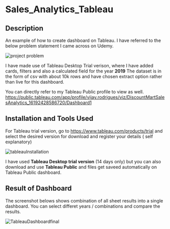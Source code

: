# Sales_Analytics_Tableau

## Description

An example of how to create dashboard on Tableau. I have referred to the below problem statement I came across on Udemy.

![project problem](https://user-images.githubusercontent.com/72039550/115949657-24b8d300-a4f4-11eb-84cb-77910dde34b4.jpg)

I have made use of Tableau Desktop Trial verison, where I have added cards, filters and also a calculated field for the year **2019**
The dataset is in the form of csv with about 10k rows and have chosen extract option rather than live for this dashboard.

You can directly refer to my Tableau Public profile to view as well. 
https://public.tableau.com/app/profile/vijay.rodrigues/viz/DiscountMartSalesAnalytics_16192428586720/Dashboard1


## Installation and Tools Used

For Tableau trial version, go to https://www.tableau.com/products/trial and select the desired version for download and register your details ( self explanatory)

![tableauInstallation](https://user-images.githubusercontent.com/72039550/115949790-14edbe80-a4f5-11eb-849a-87295d1e0d7b.jpg)

I have used **Tableau Desktop trial version** (14 days only) but you can also download and use **Tableau Public** and files get saveed automatically on Tableau Public dashboard.



## Result of Dashboard 

The screenshot belows shows combination of all sheet results into a single dashboard.
You can select differet years / combinations and compare the results. 
  
![TableauDashboardfinal](https://user-images.githubusercontent.com/72039550/115949871-83328100-a4f5-11eb-936c-ebe8854fc265.jpg)

